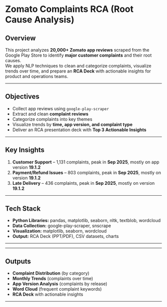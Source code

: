 # Zomato Complaints RCA (Root Cause Analysis)

## Overview
This project analyzes **20,000+ Zomato app reviews** scraped from the Google Play Store to identify **major customer complaints** and their root causes.  
We apply NLP techniques to clean and categorize complaints, visualize trends over time, and prepare an **RCA Deck** with actionable insights for product and operations teams.

---

## Objectives
- Collect app reviews using `google-play-scraper`  
- Extract and clean **complaint reviews**  
- Categorize complaints into key themes  
- Visualize trends by **time, app version, and complaint type**  
- Deliver an RCA presentation deck with **Top 3 Actionable Insights**  

---

##  Key Insights
1. **Customer Support** – 1,131 complaints, peak in **Sep 2025**, mostly on app version **19.1.2**  
2. **Payment/Refund Issues** – 803 complaints, peak in **Sep 2025**, mostly on version **19.1.2**  
3. **Late Delivery** – 436 complaints, peak in **Sep 2025**, mostly on version **19.1.2**  

---

## Tech Stack
- **Python Libraries:** pandas, matplotlib, seaborn, nltk, textblob, wordcloud  
- **Data Collection:** google-play-scraper, snscrape  
- **Visualization:** matplotlib, seaborn, wordcloud  
- **Output:** RCA Deck (PPT/PDF), CSV datasets, charts  

---


---

##  Outputs
- **Complaint Distribution** (by category)  
- **Monthly Trends** (complaints over time)  
- **App Version Analysis** (complaints by release)  
- **Word Cloud** (frequent complaint keywords)  
- **RCA Deck** with actionable insights  

---


